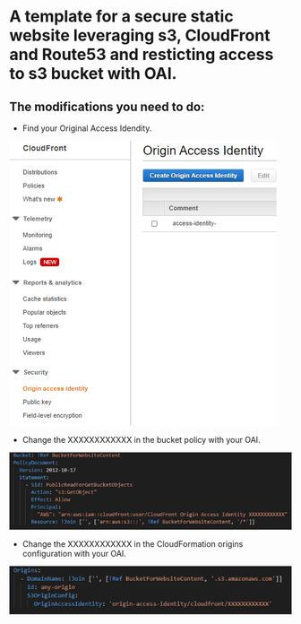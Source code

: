 
# A template for a secure static website leveraging s3, CloudFront and Route53 and resticting access to s3 bucket with OAI.

## The modifications you need to do:

- Find your Original Access Idendity.

![OAI](OAI.png)

- Change the XXXXXXXXXXXX in the bucket policy with your OAI.

![bucket-policy](bucket-policy.png)

- Change the XXXXXXXXXXXX in the CloudFormation origins configuration with your OAI.

![origins-configuration](origins-configuration.png)

